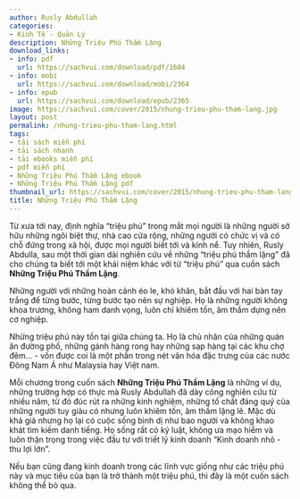 ```yaml
---
author: Rusly Abdullah
categories:
- Kinh Tế - Quản Lý
description: Những Triệu Phú Thầm Lặng
download_links:
- info: pdf
  url: https://sachvui.com/download/pdf/1604
- info: mobi
  url: https://sachvui.com/download/mobi/2364
- info: epub
  url: https://sachvui.com/download/epub/2365
image: https://sachvui.com/cover/2015/nhung-trieu-phu-tham-lang.jpg
layout: post
permalink: /nhung-trieu-phu-tham-lang.html
tags:
- tải sách miễn phí
- tải sách nhanh
- tải ebooks miễn phí
- pdf miễn phí
- Những Triệu Phú Thầm Lặng ebook
- Những Triệu Phú Thầm Lặng pdf
thumbnail_url: https://sachvui.com/cover/2015/nhung-trieu-phu-tham-lang.jpg
title: Những Triệu Phú Thầm Lặng
---
```


 <div class="item-desc text-justify"> <p>Từ xưa tới nay, định nghĩa “triệu phú” trong mắt mọi người là những người sở hữu những ngôi biệt thự, nhà cao cửa rộng, những người có chức vị và có chỗ đứng trong xã hội, được mọi người biết tới và kính nể. Tuy nhiên, Rusly Abdulla, sau một thời gian dài nghiên cứu về những “triệu phú thầm lặng” đã cho chúng ta biết tới một khái niệm khác với từ “triệu phú” qua cuốn sách <strong>Những Triệu Phú Thầm Lặng</strong>.</p><p>Những người với những hoàn cảnh éo le, khó khăn, bắt đầu với hai bàn tay trắng để từng bước, từng bước tạo nên sự nghiệp. Họ là những người không khoa trương, không ham danh vọng, luôn chỉ khiêm tốn, âm thầm dựng nên cơ nghiệp.</p><p>Những triệu phú này tồn tại giữa chúng ta. Họ là chủ nhân của những quán ăn đường phố, những gánh hàng rong hay những sạp hàng tại các khu chợ đêm… - vốn được coi là một phần trong nét văn hóa đặc trưng của các nước Đông Nam Á như Malaysia hay Việt nam.</p><p>Mỗi chương trong cuốn sách <strong>Những Triệu Phú Thầm Lặng</strong> là những ví dụ, những trường hợp có thực mà Rusly Abdullah đã dày công nghiên cứu từ nhiều năm, từ đó đúc rút ra những kinh nghiệm, những tố chất đáng quý của những người tuy giàu có nhưng luôn khiêm tốn, âm thầm lặng lẽ. Mặc dù khá giả nhưng họ lại có cuộc sống bình dị như bao người và không khao khát tìm kiếm danh tiếng. Họ sống rất có kỷ luật, không ưa mạo hiểm và luôn thận trọng trong việc đầu tư với triết lỹ kinh doanh “Kinh doanh nhỏ - thu lợi lớn”.</p><p>Nếu bạn cũng đang kinh doanh trong các lĩnh vực giống như các triệu phú này và mục tiêu của bạn là trở thành một triệu phú, thì đây là một cuốn sách không thể bỏ qua.</p> </div>